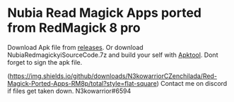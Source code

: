 # Nubia Read Magick Apps ported from RedMagick 8 pro
Download Apk file from [releases](https://github.com/N3kowarriorCZenchilada/NubiaPortedAppsRedMagick8pro/releases/tag/Mora).
Or download NubiaRedmagickyiSourceCode.7z and build your self with [Apktool](https://ibotpeaches.github.io/Apktool/). Dont forget to sign the apk file.

 (https://img.shields.io/github/downloads/N3kowarriorCZenchilada/Red-Magick-Ported-Apps-RM8p/total?style=flat-square)
Contact me on discord if files get taken down. N3kowarrior#6594
